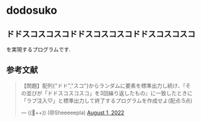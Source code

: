 # dodosuko

## ドドスコスコスコドドスコスコスコドドスコスコスコ

を実現するプログラムです.

## 参考文献

<blockquote class="twitter-tweet"><p lang="ja" dir="ltr">【問題】配列{&quot;ドド&quot;,&quot;スコ&quot;}からランダムに要素を標準出力し続け、『その並びが「ドドスコスコスコ」を3回繰り返したもの』に一致したときに「ラブ注入♡」と標準出力して終了するプログラムを作成せよ(配点:5点)</p>&mdash; ((🐑++)) (@Sheeeeepla) <a href="https://twitter.com/Sheeeeepla/status/1554028833942441984?ref_src=twsrc%5Etfw">August 1, 2022</a></blockquote> <script async src="https://platform.twitter.com/widgets.js" charset="utf-8"></script>
